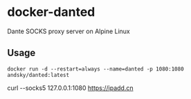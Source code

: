 # docker-danted
Dante SOCKS proxy server on Alpine Linux

## Usage

```
docker run -d --restart=always --name=danted -p 1080:1080 andsky/danted:latest
```
curl --socks5 127.0.0.1:1080 https://ipadd.cn
